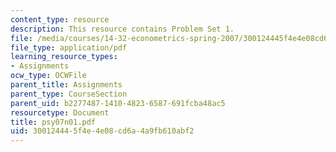 ```yaml
---
content_type: resource
description: This resource contains Problem Set 1.
file: /media/courses/14-32-econometrics-spring-2007/300124445f4e4e08cd6a4a9fb610abf2_psy07n01.pdf
file_type: application/pdf
learning_resource_types:
- Assignments
ocw_type: OCWFile
parent_title: Assignments
parent_type: CourseSection
parent_uid: b2277487-1410-4823-6587-691fcba48ac5
resourcetype: Document
title: psy07n01.pdf
uid: 30012444-5f4e-4e08-cd6a-4a9fb610abf2
---
```

